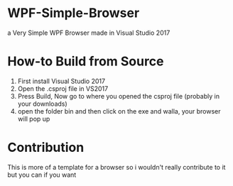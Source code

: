 # WPF-Simple-Browser

a Very Simple WPF Browser made in Visual Studio 2017

# How-to Build from Source
1) First install Visual Studio 2017
2) Open the .csproj file in VS2017
3) Press Build, Now go to where you opened the csproj file (probably in your downloads)
4) open the folder bin and then click on the exe and walla, your browser will pop up

# Contribution
This is more of a template for a browser so i wouldn't really contribute to it but you can if you want

